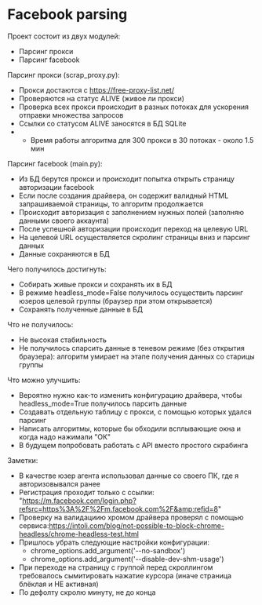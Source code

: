 # Facebook parsing

Проект состоит из двух модулей:
- Парсинг прокси
- Парсинг facebook

Парсинг прокси (scrap_proxy.py):
- Прокси достаются с https://free-proxy-list.net/
- Проверяются на статус ALIVE (живое ли прокси)
- Проверка всех прокси происходит в разных потоках для ускорения отправки множества запросов 
- Ссылки со статусом ALIVE заносятся в БД SQLite
- * Время работы алгоритма для 300 прокси в 30 потоках - около 1.5 мин

Парсинг facebook (main.py):
- Из БД берутся прокси и происходит попытка открыть страницу авторизации facebook
- Если после создания драйвера, он содержит валидный HTML запрашиваемой страницы, то алгоритм продолжается
- Происходит авторизация с заполнением нужных полей (заполняю данными своего аккаунта)
- После успешной авторизации происходит переход на целевую URL
- На целевой URL осуществляется скролинг страницы вниз и парсинг данных
- Данные сохраняются в БД

Чего получилось достигнуть:
- Собирать живые прокси и сохранять их в БД
- В режиме headless_mode=False получилось осуществить парсинг юзеров целевой группы (браузер при этом открывается)
- Сохранять полученные данные в БД

Что не получилось:
- Не высокая стабильность
- Не получилось спарсить данные в теневом режиме (без открытия браузера): алгоритм умирает на этапе получения данных со старицы группы 

Что можно улучшить:
- Вероятно нужно как-то изменить конфигурацию драйвера, чтобы headless_mode=True получилось парсить данные
- Создавать отдельную таблицу с прокси, с помощью которых удался парсинг
- Написать алгоритмы, которые бы обходили всплывающие окна и когда надо нажимали "ОК"
- В будущем попробовать работать с API вместо простого скрабинга

Заметки:
- В качестве юзер агента использовал данные со своего ПК, где я авторизовывался ранее 
- Регистрация проходит только с ссылки: "https://m.facebook.com/login.php?refsrc=https%3A%2F%2Fm.facebook.com%2F&amp;refid=8"
- Проверку на валидациию хромом драйвера проверял с помощью сервиса:https://intoli.com/blog/not-possible-to-block-chrome-headless/chrome-headless-test.html
- Пришлось убрать следующие настройки конфигурации:
  - chrome_options.add_argument('--no-sandbox')
  - chrome_options.add_argument('--disable-dev-shm-usage')
- При переходе на страницу с группой перед скроллингом требовалось сымитировать нажатие курсора (иначе страница блёклая и НЕ активная)
- По дефолту скролю минуту, не до конца